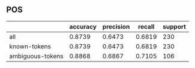 
## POS

|                  | accuracy | precision | recall | support |
|------------------|----------|-----------|--------|---------|
| all              | 0.8739   | 0.6473    | 0.6819 | 230     |
| known-tokens     | 0.8739   | 0.6473    | 0.6819 | 230     |
| ambiguous-tokens | 0.8868   | 0.6867    | 0.7105 | 106     |

